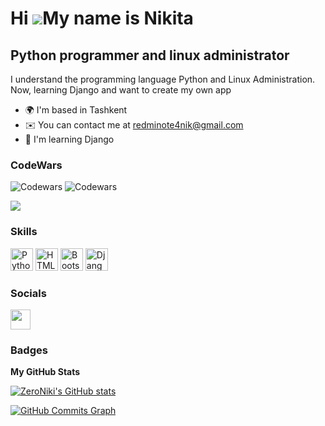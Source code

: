 Hi ![](https://user-images.githubusercontent.com/18350557/176309783-0785949b-9127-417c-8b55-ab5a4333674e.gif)My name is Nikita
==============================================================================================================================

Python programmer and linux administrator
-----------------------------------------

I understand the programming language Python and Linux Administration. Now, learning Django and want to create my own app

*   🌍  I'm based in Tashkent
*   ✉️  You can contact me at [redminote4nik@gmail.com](mailto:redminote4nik@gmail.com)
*   🧠  I'm learning Django
 
 ### CodeWars
![Codewars](https://github.r2v.ch/codewars?Z_e_r_o=USER&stroke=green)
![Codewars](https://github.r2v.ch/codewars?Z_e_r_o=andreasvogt89&stroke=%23BB432C)


 
<a href="https://www.github.com/ZeroNiki" target="_blank" rel="noreferrer"><img
src="https://img.shields.io/github/followers/ZeroNiki?logo=github&style=for-the-badge&color=22c55e&labelColor=000000" /></a>

### Skills 
<p align="left">
<a href="https://www.python.org/" target="_blank" rel="noreferrer"><img src="https://raw.githubusercontent.com/danielcranney/readme-generator/main/public/icons/skills/python-colored.svg" width="36" height="36" alt="Python" /></a>
<a href="https://developer.mozilla.org/en-US/docs/Glossary/HTML5" target="_blank" rel="noreferrer"><img src="https://raw.githubusercontent.com/danielcranney/readme-generator/main/public/icons/skills/html5-colored.svg" width="36" height="36" alt="HTML5" /></a>
<a href="https://getbootstrap.com/" target="_blank" rel="noreferrer"><img src="https://raw.githubusercontent.com/danielcranney/readme-generator/main/public/icons/skills/bootstrap-colored.svg" width="36" height="36" alt="Bootstrap" /></a>
<a href="https://www.djangoproject.com/" target="_blank" rel="noreferrer"><img src="https://raw.githubusercontent.com/danielcranney/readme-generator/main/public/icons/skills/django-colored.svg" width="36" height="36" alt="Django" /></a>
</p>
                    

### Socials
                  
<p align="left"> <a href="https://www.github.com/ZeroNiki" target="_blank" rel="noreferrer"><img src="https://raw.githubusercontent.com/danielcranney/readme-generator/main/public/icons/socials/github.svg" width="32" height="32" /></a></p>

### Badges

<b>My GitHub Stats</b>

<a href="http://www.github.com/ZeroNiki"><img src="https://github-readme-stats.vercel.app/api?username=ZeroNiki&show_icons=true&hide=&count_private=true&title_color=14b8a6&text_color=22c55e&icon_color=22c55e&bg_color=000000&hide_border=true&show_icons=true" alt="ZeroNiki's GitHub stats" /></a>

<a href="http://www.github.com/ZeroNiki"><img src="https://github-readme-activity-graph.cyclic.app/graph?username=ZeroNiki&bg_color=000000&color=22c55e&line=22c55e&point=22c55e&area_color=000000&area=true&hide_border=true&custom_title=GitHub%20Commits%20Graph" alt="GitHub Commits Graph" /></a>
